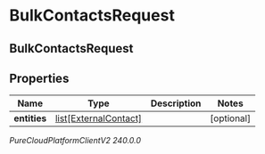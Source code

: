 # BulkContactsRequest

## BulkContactsRequest

## Properties

|Name | Type | Description | Notes|
|------------ | ------------- | ------------- | -------------|
| **entities** | [list[ExternalContact]](ExternalContact) |  | [optional] |



_PureCloudPlatformClientV2 240.0.0_
